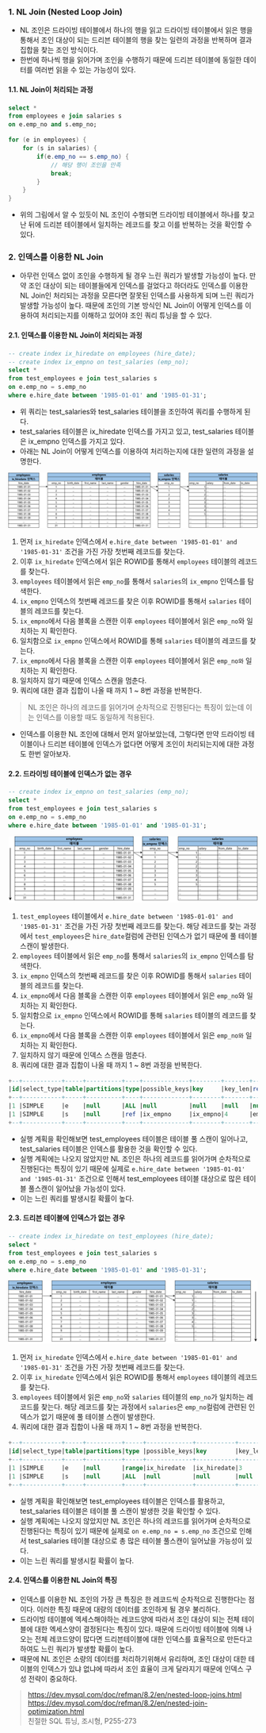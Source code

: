 ### 1. NL Join (Nested Loop Join)

- NL 조인은 드라이빙 테이블에서 하나의 행을 읽고 드라이빙 테이블에서 읽은 행을 통해서 조인 대상이 되는 드리븐 테이블의 행을 찾는 일련의 과정을 반복하며 결과 집합을 찾는 조인 방식이다.
- 한번에 하나씩 행을 읽어가며 조인을 수행하기 때문에 드리븐 테이블에 동일한 데이터를 여러번 읽을 수 있는 가능성이 있다.

#### 1.1. NL Join이 처리되는 과정

```sql
select *
from employees e join salaries s
on e.emp_no and s.emp_no;
```

```java
for (e in employees) {
    for (s in salaries) {
        if(e.emp_no == s.emp_no) {
            // 해당 행이 조인을 만족
            break;
        }
    }
}
```
- 위의 그림에서 알 수 있듯이 NL 조인이 수행되면 드라이빙 테이블에서 하나를 찾고 난 뒤에 드리븐 테이블에서 일치하는 레코드를 찾고 이를 반복하는 것을 확인할 수 있다.

### 2. 인덱스를 이용한 NL Join

- 아무런 인덱스 없이 조인을 수행하게 될 경우 느린 쿼리가 발생할 가능성이 높다. 만약 조인 대상이 되는 테이블들에게 인덱스를 걸었다고 하더라도 인덱스를 이용한 NL Join인 처리되는 과정을 모른다면 잘못된 인덱스를 사용하게 되며 느린 쿼리가 발생할 가능성이 높다. 때문에 조인의 기본 방식인 NL Join이 어떻게 인덱스를 이용하여 처리되는지를 이해하고 있어야 조인 쿼리 튜닝을 할 수 있다.


#### 2.1. 인덱스를 이용한 NL Join이 처리되는 과정

```sql
-- create index ix_hiredate on employees (hire_date);
-- create index ix_empno on test_salaries (emp_no);
select *
from test_employees e join test_salaries s
on e.emp_no = s.emp_no
where e.hire_date between '1985-01-01' and '1985-01-31';
```

- 위 쿼리는 test_salaries와 test_salaries 테이블을 조인하여 쿼리를 수행하게 된다.
- test_salaries 테이블은 ix_hiredate 인덱스를 가지고 있고, test_salaries 테이블은 ix_empno 인덱스를 가지고 있다.
- 아래는 NL Join이 어떻게 인덱스를 이용하여 처리하는지에 대한 일련의 과정을 설명한다.

![](./img/index_nl_join.png)

1. 먼저 `ix_hiredate` 인덱스에서 `e.hire_date between '1985-01-01' and '1985-01-31'` 조건을 가진 가장 첫번째 레코드를 찾는다.
2. 이후 `ix_hiredate` 인덱스에서 읽은 ROWID를 통해서 `employees` 테이블의 레코드를 찾는다.
3. `employees` 테이블에서 읽은 `emp_no`를 통해서 `salaries`의 `ix_empno` 인덱스를 탐색한다.
4. `ix_empno` 인덱스의 첫번째 레코드를 찾은 이후 ROWID를 통해서 `salaries` 테이블의 레코드를 찾는다.
5. `ix_empno`에서 다음 블록을 스캔한 이후 `employees` 테이블에서 읽은 `emp_no`와 일치하는 지 확인한다.
6. 일치함으로 `ix_empno` 인덱스에서 ROWID를 통해 `salaries` 테이블의 레코드를 찾는다.
7. `ix_empno`에서 다음 블록을 스캔한 이후 `employees` 테이블에서 읽은 `emp_no와` 일치하는 지 확인한다. 
8. 일치하지 않기 때문에 인덱스 스캔을 멈춘다.
9. 쿼리에 대한 결과 집합이 나올 때 까지 1 ~ 8번 과정을 반복한다.

> NL 조인은 하나의 레코드를 읽어가며 순차적으로 진행된다는 특징이 있는데 이는 인덱스를 이용할 때도 동일하게 적용된다.

- 인덱스를 이용한 NL 조인에 대해서 먼저 알아보았는데, 그렇다면 만약 드라이빙 테이블이나 드리븐 테이블에 인덱스가 없다면 어떻게 조인이 처리되는지에 대한 과정도 한번 알아보자.

#### 2.2. 드라이빙 테이블에 인덱스가 없는 경우

```sql
-- create index ix_empno on test_salaries (emp_no);
select *
from test_employees e join test_salaries s
on e.emp_no = s.emp_no
where e.hire_date between '1985-01-01' and '1985-01-31';
```

![](./img/driving_no_index_nl_join.png)

1. `test_employees` 테이블에서 `e.hire_date between '1985-01-01' and '1985-01-31'` 조건을 가진 가장 첫번째 레코드를 찾는다. 해당 레코드를 찾는 과정에서 `test_employees`은 `hire_date`컬럼에 관련된 인덱스가 없기 때문에 풀 테이블 스캔이 발생한다.
2. `employees` 테이블에서 읽은 `emp_no`를 통해서 `salaries`의 `ix_empno` 인덱스를 탐색한다.
3. `ix_empno` 인덱스의 첫번째 레코드를 찾은 이후 ROWID를 통해서 `salaries` 테이블의 레코드를 찾는다.
4. `ix_empno`에서 다음 블록을 스캔한 이후 `employees` 테이블에서 읽은 `emp_no`와 일치하는 지 확인한다.
5. 일치함으로 `ix_empno` 인덱스에서 ROWID를 통해 `salaries` 테이블의 레코드를 찾는다.
6. `ix_empno`에서 다음 블록을 스캔한 이후 `employees` 테이블에서 읽은 `emp_no와` 일치하는 지 확인한다. 
7. 일치하지 않기 때문에 인덱스 스캔을 멈춘다.
8. 쿼리에 대한 결과 집합이 나올 때 까지 1 ~ 8번 과정을 반복한다.


```sql
+--+-----------+-----+----------+----+-------------+--------+-------+------------------+------+--------+-----------+
|id|select_type|table|partitions|type|possible_keys|key     |key_len|ref               |rows  |filtered|Extra      |
+--+-----------+-----+----------+----+-------------+--------+-------+------------------+------+--------+-----------+
|1 |SIMPLE     |e    |null      |ALL |null         |null    |null   |null              |300332|11.11   |Using where|
|1 |SIMPLE     |s    |null      |ref |ix_empno     |ix_empno|4      |employees.e.emp_no|10    |100     |null       |
+--+-----------+-----+----------+----+-------------+--------+-------+------------------+------+--------+-----------+
```
- 실행 계획을 확인해보면 test_employees 테이블은 테이블 풀 스캔이 일어나고, test_salaries 테이블은 인덱스를 활용한 것을 확인할 수 있다.
- 실행 계획에는 나오지 않았지만 NL 조인은 하나의 레코드를 읽어가며 순차적으로 진행된다는 특징이 있기 때문에 실제로 `e.hire_date between '1985-01-01' and '1985-01-31'` 조건으로 인해서 test_employees 테이블 대상으로 많은 테이블 풀스캔이 일어났을 가능성이 있다.
- 이는 느린 쿼리를 발생시킬 확률이 높다.

#### 2.3. 드리븐 테이블에 인덱스가 없는 경우

```sql
-- create index ix_hiredate on test_employees (hire_date);
select *
from test_employees e join test_salaries s
on e.emp_no = s.emp_no
where e.hire_date between '1985-01-01' and '1985-01-31';
```

![](./img/driven_no_index_nl_join.png)

1. 먼저 `ix_hiredate` 인덱스에서 `e.hire_date between '1985-01-01' and '1985-01-31'` 조건을 가진 가장 첫번째 레코드를 찾는다.
2. 이후 `ix_hiredate` 인덱스에서 읽은 ROWID를 통해서 `employees` 테이블의 레코드를 찾는다.
3. `employees` 테이블에서 읽은 `emp_no`와 `salaries` 테이블의 `emp_no`가 일치하는 레코드를 찾는다. 해당 레코드를 찾는 과정에서 `salaries`은 `emp_no`컬럼에 관련된 인덱스가 없기 때문에 풀 테이블 스캔이 발생한다. 
4. 쿼리에 대한 결과 집합이 나올 때 까지 1 ~ 8번 과정을 반복한다.

```sql
+--+-----------+-----+----------+-----+-------------+-----------+-------+----+-------+--------+------------------------------------------+
|id|select_type|table|partitions|type |possible_keys|key        |key_len|ref |rows   |filtered|Extra                                     |
+--+-----------+-----+----------+-----+-------------+-----------+-------+----+-------+--------+------------------------------------------+
|1 |SIMPLE     |e    |null      |range|ix_hiredate  |ix_hiredate|3      |null|10     |100     |Using index condition                     |
|1 |SIMPLE     |s    |null      |ALL  |null         |null       |null   |null|2622070|10      |Using where; Using join buffer (hash join)|
+--+-----------+-----+----------+-----+-------------+-----------+-------+----+-------+--------+------------------------------------------+
```
- 실행 계획을 확인해보면 test_employees 테이블은 인덱스를 활용하고, test_salaries 테이블은 테이블 풀 스캔이 발생한 것을 확인할 수 있다.
- 실행 계획에는 나오지 않았지만 NL 조인은 하나의 레코드를 읽어가며 순차적으로 진행된다는 특징이 있기 때문에 실제로 `on e.emp_no = s.emp_no` 조건으로 인해서 test_salaries 테이블 대상으로 총 많은 테이블 풀스캔이 일어났을 가능성이 있다.
- 이는 느린 쿼리를 발생시킬 확률이 높다.


#### 2.4. 인덱스를 이용한 NL Join의 특징
- 인덱스를 이용한 NL 조인의 가장 큰 특징은 한 레코드씩 순차적으로 진행한다는 점이다. 이러한 특징 때문에 대량의 데이터를 조인하게 될 경우 불리하다.
- 드라이빙 테이블에 엑세스해야하는 레코드양에 따라서 조인 대상이 되는 전체 테이블에 대한 엑세스양이 결정된다는 특징이 있다. 때문에 드라이빙 테이블에 의해 나오는 전체 레코드양이 많다면 드리븐테이블에 대한 인덱스를 효율적으로 만든다고 하여도 느린 쿼리가 발생할 확률이 높다.  
- 때문에 NL 조인은 소량의 데이터를 처리하기위해서 유리하며, 조인 대상이 대한 테이블의 인덱스가 있냐 없냐에 따라서 조인 효율이 크게 달라지기 때문에 인덱스 구성 전략이 중요하다.



> https://dev.mysql.com/doc/refman/8.2/en/nested-loop-joins.html <br/>
> https://dev.mysql.com/doc/refman/8.2/en/nested-join-optimization.html <br/>
> 친절한 SQL 튜닝, 조시형, P255-273 <br/>

